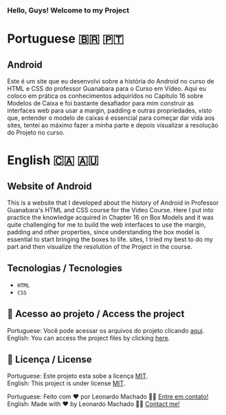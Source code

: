 ### Hello, Guys! Welcome to my Project

# Portuguese 🇧🇷 🇵🇹
## Android
 Este é um site que eu desenvolvi sobre a história do Android no curso de HTML e CSS do professor Guanabara para o Curso em Video. Aqui eu coloco em prática os conhecimentos adquiridos no Capítulo 16 sobre Modelos de Caixa e foi bastante desafiador para mim construir as interfaces web para usar a margin, padding e outras propriedades, visto que, entender o modelo de caixas é essencial para começar dar vida aos sites, tentei ao máximo fazer a minha parte e depois visualizar a resolução do Projeto no curso.

# English 🇨🇦 🇦🇺
## Website of Android
  This is a website that I developed about the history of Android in Professor Guanabara's HTML and CSS course for the Video Course. Here I put into practice the knowledge acquired in Chapter 16 on Box Models and it was quite challenging for me to build the web interfaces to use the margin, padding and other properties, since understanding the box model is essential to start bringing the boxes to life. sites, I tried my best to do my part and then visualize the resolution of the Project in the course.

## Tecnologias / Tecnologies
- ``HTML``
- ``CSS``

## 📁 Acesso ao projeto / Access the project

Portuguese: Você pode acessar os arquivos do projeto clicando [aqui](https://github.com/LeonardoMancilha/Project-Android/find/main). <br>
English: You can access the project files by clicking [here](https://github.com/LeonardoMancilha/Project-Android/find/main).

## 📝 Licença / License

Portuguese: Este projeto esta sobe a licença [MIT](./LICENSE). <br>
English: This project is under license [MIT](./LICENSE).

Portuguese: Feito com ❤️ por Leonardo Machado 👋🏽 [Entre em contato!](https://www.linkedin.com/in/leonardomancilha/) <br>
English: Made with ❤️ by Leonardo Machado 👋🏽 [Contact me!](https://www.linkedin.com/in/leonardomancilha/)

